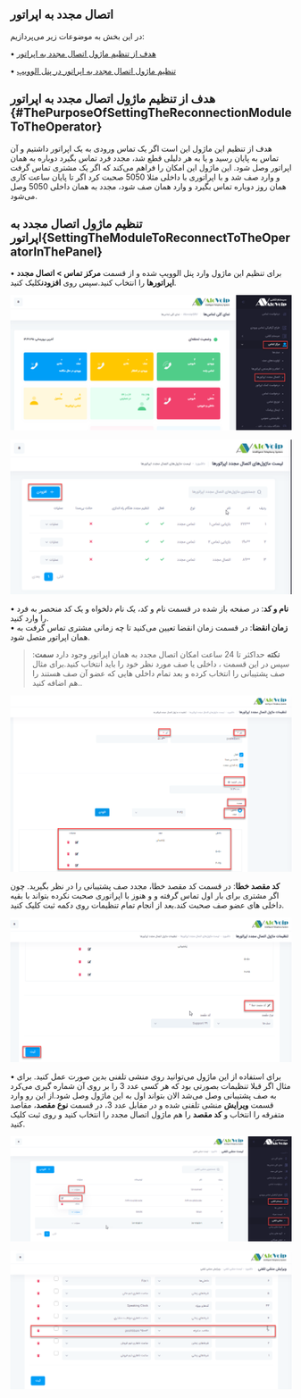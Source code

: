 ## اتصال مجدد به اپراتور

در این بخش به موضوعات زیر می‌پردازیم:

•	[هدف از تنظیم ماژول اتصال مجدد به اپراتور ](#ThePurposeOfSettingTheReconnectionModuleToTheOperator)

•	[تنظیم ماژول اتصال مجدد به اپراتور در پنل الوویپ ](#SettingTheModuleToReconnectToTheOperatorInThePanel)

## هدف از تنظیم ماژول اتصال مجدد به اپراتور {#ThePurposeOfSettingTheReconnectionModuleToTheOperator}

هدف از تنظیم این ماژول این است اگر یک تماس ورودی به یک اپراتور داشتیم و آن تماس به پایان رسید و یا به هر دلیلی قطع شد، مجدد فرد تماس بگیرد دوباره به همان اپراتور وصل شود. این  ماژول این امکان را فراهم می‌کند که اگر یک مشتری تماس گرفت و وارد صف شد و با اپراتوری با داخلی مثلا 5050 صحبت کرد اگر تا پایان ساعت کاری همان روز  دوباره تماس بگیرد و وارد همان صف شود، مجدد به همان داخلی 5050 وصل می‌شود.

## تنظیم ماژول اتصال مجدد به اپراتور{SettingTheModuleToReconnectToTheOperatorInThePanel}

•	برای تنظیم این ماژول وارد پنل الوویپ شده و از قسمت **مرکز تماس > اتصال مجدد اپراتورها** را انتخاب کنید.سپس روی **افزودن**کلیک کنید.

![مسیر ماژول اتصال مجدد](./Images/operator-reconnect01.png)

![مسیر ماژول اتصال مجدد](./Images/operator-reconnect02.png)

•	**نام و کد**: در صفحه باز شده در قسمت نام و کد، یک نام دلخواه و یک کد منحصر به فرد  را وارد کنید.</br>
•	**زمان انقضا**: در قسمت زمان انقضا تعیین می‌کنید تا چه زمانی مشتری تماس گرفت به همان اپراتور متصل شود.


>**نکته** حداکثر تا 24 ساعت امکان اتصال مجدد به همان اپراتور وجود دارد
**سمت**: سپس  در این قسمت ، داخلی یا صف مورد نظر خود را باید انتخاب کنید.برای مثال صف پشتیبانی را انتخاب کرده و بعد تمام داخلی هایی که عضو آن صف هستند را هم اضافه کنید..


![مسیر ماژول اتصال مجدد](./Images/operator-reconnect03.png)

**کد مقصد خطا**: در قسمت کد مقصد خطا، مجدد صف پشتیبانی را در نظر بگیرید. چون اگر  مشتری برای بار اول تماس گرفته و و هنوز با اپراتوری صحبت نکرده بتواند با بقیه داخلی های عضو صف صحبت کند.بعد از انجام تمام تنظیمات روی دکمه ثبت کلیک کنید.

![مسیر ماژول اتصال مجدد](./Images/operator-reconnect04.png)

•	برای استفاده از این ماژول می‌توانید روی منشی تلفنی بدین صورت عمل ‌کنید. برای مثال اگر قبلا تنظیمات بصورتی بود که هر کسی عدد 3 را بر روی آن شماره گیری می‌کرد به صف پشتیبانی وصل می‌شد الان بتواند اول به این ماژول وصل شود.از این رو وارد قسمت **ویرایش** منشی تلفنی شده و  در مقابل عدد 3، در قسمت  **نوع مقصد**، مقاصد متفرقه را انتخاب  و **کد مقصد** را هم ماژول اتصال مجدد را انتخاب کنید و روی ثبت کلیک کنید.

![مسیر ماژول اتصال مجدد](./Images/operator-reconnect05.png)

![مسیر ماژول اتصال مجدد](./Images/operator-reconnect06.png)

